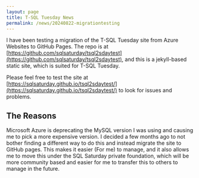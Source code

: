 ```yaml
---
layout: page
title: T-SQL Tuesday News
permalink: /news/20240822-migrationtesting
---
```


I have been testing a migration of the T-SQL Tuesday site from Azure Websites to GitHub Pages. The repo is at [https://github.com/sqlsaturday/tsql2sdaytest](https://github.com/sqlsaturday/tsql2sdaytest), and this is a jekyll-based static site, which is suited for T-SQL Tuesday.

Please feel free to test the site at [https://sqlsaturday.github.io/tsql2sdaytest/](https://sqlsaturday.github.io/tsql2sdaytest/) to look for issues and problems.

## The Reasons
Microsoft Azure is deprecating the MySQL version I was using and causing me to pick a more expensive version. I decided a few months ago to not bother finding a different way to do this and instead migrate the site to GitHub pages. This makes it easier (For me) to manage, and it also allows me to move this under the SQL Saturday private foundation, which will be more community based and easier for me to transfer this to others to manage in the future.
